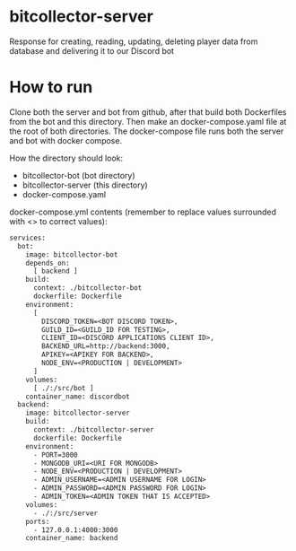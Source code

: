 # bitcollector-server

Response for creating, reading, updating, deleting player data from database and delivering it to our Discord bot

# How to run
Clone both the server and bot from github, after that build both Dockerfiles from the bot and this directory.
Then make an docker-compose.yaml file at the root of both directories.
The docker-compose file runs both the server and bot with docker compose.

How the directory should look:
* bitcollector-bot (bot directory)
* bitcollector-server (this directory)
* docker-compose.yaml

docker-compose.yml contents (remember to replace values surrounded with <> to correct values):
```Dockerfile
services:
  bot:
    image: bitcollector-bot
    depends_on:
      [ backend ]
    build:
      context: ./bitcollector-bot
      dockerfile: Dockerfile
    environment:
      [ 
        DISCORD_TOKEN=<BOT DISCORD TOKEN>,
        GUILD_ID=<GUILD_ID FOR TESTING>,
        CLIENT_ID=<DISCORD APPLICATIONS CLIENT ID>,
        BACKEND_URL=http://backend:3000,
        APIKEY=<APIKEY FOR BACKEND>,
        NODE_ENV=<PRODUCTION | DEVELOPMENT>
      ]
    volumes:
      [ ./:/src/bot ]
    container_name: discordbot
  backend:
    image: bitcollector-server
    build:
      context: ./bitcollector-server
      dockerfile: Dockerfile
    environment:
      - PORT=3000
      - MONGODB_URI=<URI FOR MONGODB>
      - NODE_ENV=<PRODUCTION | DEVELOPMENT>
      - ADMIN_USERNAME=<ADMIN USERNAME FOR LOGIN>
      - ADMIN_PASSWORD=<ADMIN PASSWORD FOR LOGIN>
      - ADMIN_TOKEN=<ADMIN TOKEN THAT IS ACCEPTED>
    volumes:
      - ./:/src/server
    ports: 
      - 127.0.0.1:4000:3000
    container_name: backend
```